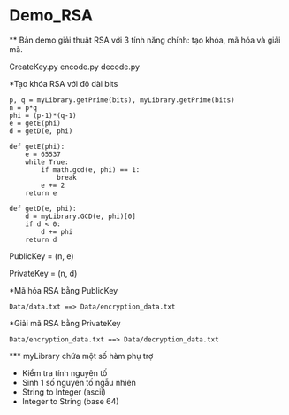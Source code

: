 # Demo_RSA

** Bản demo giải thuật RSA với 3 tính năng chính: tạo khóa, mã hóa và giải mã.

CreateKey.py   encode.py   decode.py

 *Tạo khóa RSA với độ dài bits
 
    p, q = myLibrary.getPrime(bits), myLibrary.getPrime(bits)
    n = p*q
    phi = (p-1)*(q-1)
    e = getE(phi)
    d = getD(e, phi)
    
    def getE(phi):
        e = 65537
        while True:
            if math.gcd(e, phi) == 1:
                break
            e += 2
        return e

    def getD(e, phi):
        d = myLibrary.GCD(e, phi)[0]
        if d < 0:
            d += phi
        return d
    
PublicKey = (n, e)

PrivateKey = (n, d)

*Mã hóa RSA bằng PublicKey

    Data/data.txt ==> Data/encryption_data.txt
    
*Giải mã RSA bằng PrivateKey

    Data/encryption_data.txt ==> Data/decryption_data.txt
    

*** myLibrary chứa một số hàm phụ trợ
  * Kiểm tra tính nguyên tố
  * Sinh 1 số nguyên tố ngẫu nhiên
  * String to Integer (ascii)
  * Integer to String (base 64)
